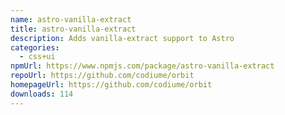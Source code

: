```yaml
---
name: astro-vanilla-extract
title: astro-vanilla-extract
description: Adds vanilla-extract support to Astro
categories:
  - css+ui
npmUrl: https://www.npmjs.com/package/astro-vanilla-extract
repoUrl: https://github.com/codiume/orbit
homepageUrl: https://github.com/codiume/orbit
downloads: 114
---
```

